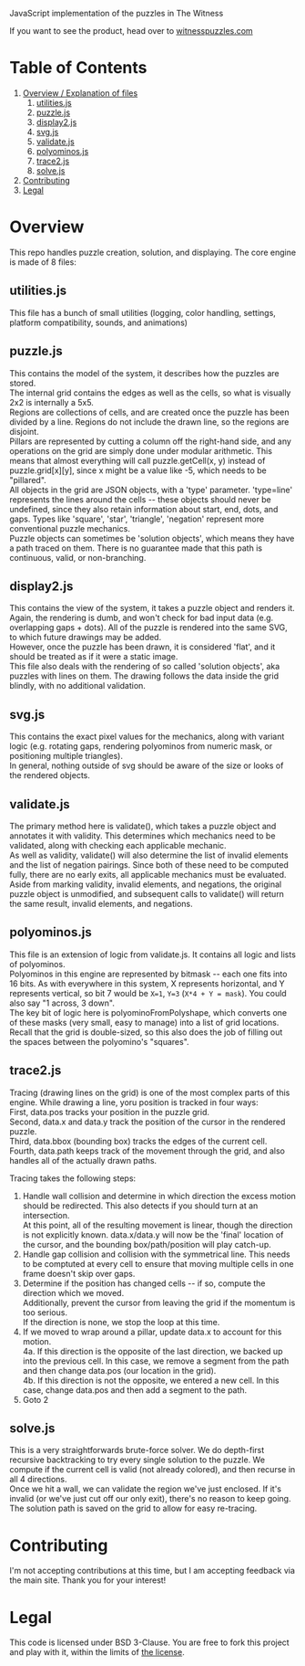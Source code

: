 JavaScript implementation of the puzzles in The Witness

If you want to see the product, head over to [witnesspuzzles.com](https://witnesspuzzles.com)

# Table of Contents
1. [Overview / Explanation of files](#Overview)
    1. [utilities.js](#utilitiesjs)
    1. [puzzle.js](#puzzlejs)
    1. [display2.js](#display2js)
    1. [svg.js](#svgjs)
    1. [validate.js](#validatejs)
    1. [polyominos.js](#polyominosjs)
    1. [trace2.js](#trace2js)
    1. [solve.js](#solvejs)
1. [Contributing](#Contributing)
1. [Legal](#Legal)

# Overview
This repo handles puzzle creation, solution, and displaying. The core engine is made of 8 files:

## utilities.js
This file has a bunch of small utilities (logging, color handling, settings, platform compatibility, sounds, and animations)

## puzzle.js
This contains the model of the system, it describes how the puzzles are stored.  
The internal grid contains the edges as well as the cells, so what is visually 2x2 is internally a 5x5.  
Regions are collections of cells, and are created once the puzzle has been divided by a line. Regions do not include the drawn line, so the regions are disjoint.  
Pillars are represented by cutting a column off the right-hand side, and any operations on the grid are simply done under modular arithmetic. This means that almost everything will call puzzle.getCell(x, y) instead of puzzle.grid[x][y], since x might be a value like -5, which needs to be "pillared".  
All objects in the grid are JSON objects, with a 'type' parameter. 'type=line' represents the lines around the cells -- these objects should never be undefined, since they also retain information about start, end, dots, and gaps. Types like 'square', 'star', 'triangle', 'negation' represent more conventional puzzle mechanics.  
Puzzle objects can sometimes be 'solution objects', which means they have a path traced on them. There is no guarantee made that this path is continuous, valid, or non-branching.

## display2.js
This contains the view of the system, it takes a puzzle object and renders it. Again, the rendering is dumb, and won't check for bad input data (e.g. overlapping gaps + dots). All of the puzzle is rendered into the same SVG, to which future drawings may be added.  
However, once the puzzle has been drawn, it is considered 'flat', and it should be treated as if it were a static image.  
This file also deals with the rendering of so called 'solution objects', aka puzzles with lines on them. The drawing follows the data inside the grid blindly, with no additional validation.

## svg.js
This contains the exact pixel values for the mechanics, along with variant logic (e.g. rotating gaps, rendering polyominos from numeric mask, or positioning multiple triangles).  
In general, nothing outside of svg should be aware of the size or looks of the rendered objects.

## validate.js
The primary method here is validate(), which takes a puzzle object and annotates it with validity. This determines which mechanics need to be validated, along with checking each applicable mechanic.  
As well as validity, validate() will also determine the list of invalid elements and the list of negation pairings. Since both of these need to be computed fully, there are no early exits, all applicable mechanics must be evaluated.  
Aside from marking validity, invalid elements, and negations, the original puzzle object is unmodified, and subsequent calls to validate() will return the same result, invalid elements, and negations.

## polyominos.js
This file is an extension of logic from validate.js. It contains all logic and lists of polyominos.  
Polyominos in this engine are represented by bitmask -- each one fits into 16 bits. As with everywhere in this system, X represents horizontal, and Y represents vertical, so bit 7 would be `X=1`, `Y=3` (`X*4 + Y = mask`). You could also say "1 across, 3 down".  
The key bit of logic here is polyominoFromPolyshape, which converts one of these masks (very small, easy to manage) into a list of grid locations. Recall that the grid is double-sized, so this also does the job of filling out the spaces between the polyomino's "squares".  

## trace2.js
Tracing (drawing lines on the grid) is one of the most complex parts of this engine. While drawing a line, yoru position is tracked in four ways:  
First, data.pos tracks your position in the puzzle grid.  
Second, data.x and data.y track the position of the cursor in the rendered puzzle.  
Third, data.bbox (bounding box) tracks the edges of the current cell.  
Fourth, data.path keeps track of the movement through the grid, and also handles all of the actually drawn paths.  

Tracing takes the following steps:
1. Handle wall collision and determine in which direction the excess motion should be redirected. This also detects if you should turn at an intersection.  
At this point, all of the resulting movement is linear, though the direction is not explicitly known. data.x/data.y will now be the 'final' location of the cursor, and the bounding box/path/position will play catch-up.  
2. Handle gap collision and collision with the symmetrical line. This needs to be comptuted at every cell to ensure that moving multiple cells in one frame doesn't skip over gaps.  
3. Determine if the position has changed cells -- if so, compute the direction which we moved.  
Additionally, prevent the cursor from leaving the grid if the momentum is too serious.  
If the direction is none, we stop the loop at this time.  
4. If we moved to wrap around a pillar, update data.x to account for this motion.  
  4a. If this direction is the opposite of the last direction, we backed up into the previous cell. In this case, we remove a segment from the path and then change data.pos (our location in the grid).  
  4b. If this direction is not the opposite, we entered a new cell. In this case, change data.pos and then add a segment to the path.  
5. Goto 2  

## solve.js
This is a very straightforwards brute-force solver. We do depth-first recursive backtracking to try every single solution to the puzzle. We compute if the current cell is valid (not already colored), and then recurse in all 4 directions.  
Once we hit a wall, we can validate the region we've just enclosed. If it's invalid (or we've just cut off our only exit), there's no reason to keep going.   
The solution path is saved on the grid to allow for easy re-tracing.

# Contributing
I'm not accepting contributions at this time, but I am accepting feedback via the main site. Thank you for your interest!

# Legal
This code is licensed under BSD 3-Clause. You are free to fork this project and play with it, within the limits of [the license](LICENSE.md).
